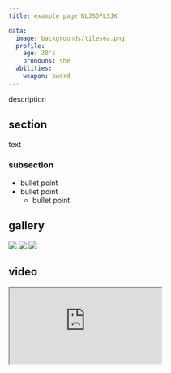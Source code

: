 ```yaml
---
title: example page KLJSDFLSJK

data:
  image: backgrounds/tilesea.png
  profile:
    age: 30's
    pronouns: she
  abilities:
    weapon: sword
---
```


description

## section

text

### subsection

- bullet point
- bullet point
  - bullet point

## gallery

<div class="centered">
  <img src="{{ '/assets/images/gifs/explosion.gif' | relative_url }}">
  <img src="{{ '/assets/images/gifs/explosion.gif' | relative_url }}">
  <img src="{{ '/assets/images/backgrounds/tilesea.png' | relative_url }}">
</div>

## video

<div class="iframecontainer">
  <iframe src="https://www.youtube.com/embed/QhW3P7_jvWY" title="that's the way of the world" allow="fullscreen"></iframe>
</div>
